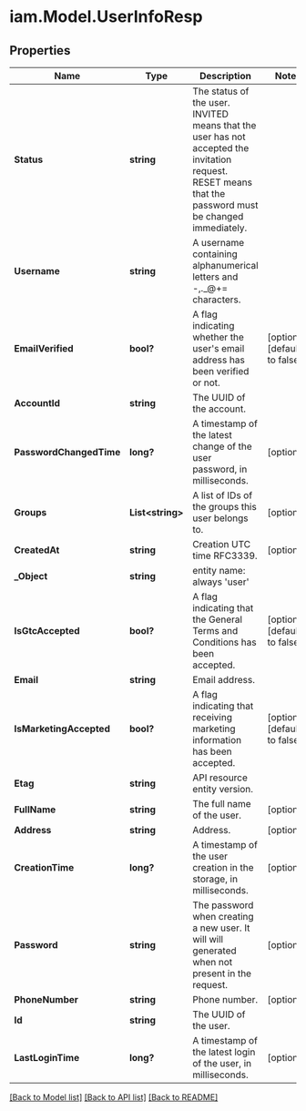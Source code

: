 # iam.Model.UserInfoResp
## Properties

Name | Type | Description | Notes
------------ | ------------- | ------------- | -------------
**Status** | **string** | The status of the user. INVITED means that the user has not accepted the invitation request. RESET means that the password must be changed immediately. | 
**Username** | **string** | A username containing alphanumerical letters and -,._@+&#x3D; characters. | 
**EmailVerified** | **bool?** | A flag indicating whether the user&#39;s email address has been verified or not. | [optional] [default to false]
**AccountId** | **string** | The UUID of the account. | 
**PasswordChangedTime** | **long?** | A timestamp of the latest change of the user password, in milliseconds. | [optional] 
**Groups** | **List&lt;string&gt;** | A list of IDs of the groups this user belongs to. | [optional] 
**CreatedAt** | **string** | Creation UTC time RFC3339. | [optional] 
**_Object** | **string** | entity name: always &#39;user&#39; | 
**IsGtcAccepted** | **bool?** | A flag indicating that the General Terms and Conditions has been accepted. | [optional] [default to false]
**Email** | **string** | Email address. | 
**IsMarketingAccepted** | **bool?** | A flag indicating that receiving marketing information has been accepted. | [optional] [default to false]
**Etag** | **string** | API resource entity version. | 
**FullName** | **string** | The full name of the user. | [optional] 
**Address** | **string** | Address. | [optional] 
**CreationTime** | **long?** | A timestamp of the user creation in the storage, in milliseconds. | [optional] 
**Password** | **string** | The password when creating a new user. It will will generated when not present in the request. | [optional] 
**PhoneNumber** | **string** | Phone number. | [optional] 
**Id** | **string** | The UUID of the user. | 
**LastLoginTime** | **long?** | A timestamp of the latest login of the user, in milliseconds. | [optional] 

[[Back to Model list]](../README.md#documentation-for-models) [[Back to API list]](../README.md#documentation-for-api-endpoints) [[Back to README]](../README.md)

